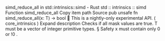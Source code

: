 simd_reduce_all in std::intrinsics::simd - Rust
std
::
intrinsics
::
simd
Function
simd_reduce_all
Copy item path
Source
pub unsafe fn simd_reduce_all<T>(x: T) ->
bool
🔬
This is a nightly-only experimental API. (
core_intrinsics
)
Expand description
Checks if all mask values are true.
T
must be a vector of integer primitive types.
§
Safety
x
must contain only
0
or
!0
.